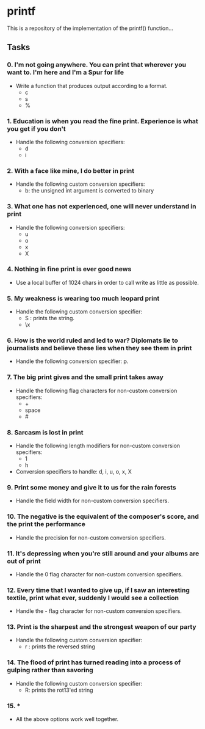 # printf
This is a repository of the implementation of the printf() function...

## Tasks
### 0. I'm not going anywhere. You can print that wherever you want to. I'm here and I'm a Spur for life
- Write a function that produces output according to a format.
	* c
	* s
	* %

### 1. Education is when you read the fine print. Experience is what you get if you don't
- Handle the following conversion specifiers:
	* d
	* i

### 2. With a face like mine, I do better in print
- Handle the following custom conversion specifiers:
	* b: the unsigned int argument is converted to binary

### 3. What one has not experienced, one will never understand in print
- Handle the following conversion specifiers:
	* u
	* o
	* x
	* X

### 4. Nothing in fine print is ever good news
- Use a local buffer of 1024 chars in order to call write as little as possible.

### 5. My weakness is wearing too much leopard print
- Handle the following custom conversion specifier:
	* S : prints the string.
	* \x

### 6. How is the world ruled and led to war? Diplomats lie to journalists and believe these lies when they see them in print
- Handle the following conversion specifier: p.

### 7. The big print gives and the small print takes away
- Handle the following flag characters for non-custom conversion specifiers:
	* \+
	* space
	* \#

### 8. Sarcasm is lost in print
- Handle the following length modifiers for non-custom conversion specifiers:
	* 1
	* h
- Conversion specifiers to handle: d, i, u, o, x, X

### 9. Print some money and give it to us for the rain forests
- Handle the field width for non-custom conversion specifiers.

### 10. The negative is the equivalent of the composer's score, and the print the performance
- Handle the precision for non-custom conversion specifiers.

### 11. It's depressing when you're still around and your albums are out of print
- Handle the 0 flag character for non-custom conversion specifiers.

### 12. Every time that I wanted to give up, if I saw an interesting textile, print what ever, suddenly I would see a collection
- Handle the - flag character for non-custom conversion specifiers.

### 13. Print is the sharpest and the strongest weapon of our party
- Handle the following custom conversion specifier:
	* r : prints the reversed string

### 14. The flood of print has turned reading into a process of gulping rather than savoring
- Handle the following custom conversion specifier:
	* R: prints the rot13'ed string

### 15. *
- All the above options work well together.


